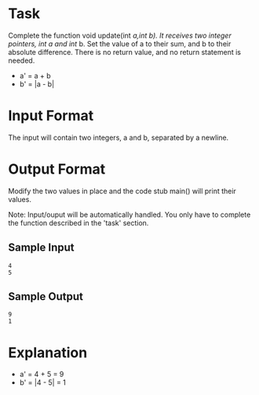 # **Task**

Complete the function void update(int *a,int *b). It receives two integer pointers, int* a and int* b. Set the value of a to their sum, and b to their absolute difference. There is no return value, and no return statement is needed.
 * a' = a + b
 * b' = |a - b|

# **Input Format**

The input will contain two integers, a and b, separated by a newline.

# **Output Format**

Modify the two values in place and the code stub main() will print their values.

Note: Input/ouput will be automatically handled. You only have to complete the function described in the 'task' section.

## **Sample Input**
```
4
5
```
## **Sample Output**
```
9
1
```
# **Explanation**
 * a' = 4 + 5 = 9
 * b' = |4 - 5| = 1

